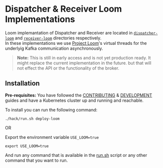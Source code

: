 # Dispatcher & Receiver Loom Implementations

Loom implemantation of Dispatcher and Receiver are located in [`dispatcher-loom`](../../data-plane/dispatcher-loom/) and [`receiver-loom`](../../data-plane/receiver-loom/) directories respectively.  
In these implementations we use [Project Loom](https://openjdk.org/projects/loom/)'s virtual threads for the underlyig Kafka communication asynchronously.

> **Note:** This is still in early access and is not yet production ready. It might replace the current implementation in the future. but that will not effect the API or the functionality of the broker.

## Installation

**Pre-requisites:** You have followed the [CONTRIBUTING](../../CONTRIBUTING.md) & [DEVELOPMENT](../../DEVELOPMENT.md) guides and have a Kubernetes cluster up and running and reachable.

To install you can run the following command:
    
```shell
./hack/run.sh deploy-loom
```

OR  

Export the environment variable `USE_LOOM=true`

```shell
export USE_LOOM=true
```
And run any command that is available in the [run.sh](../../hack/run.sh) script or any other command that you want to run.
